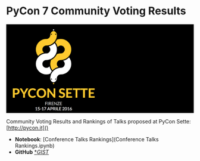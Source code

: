 # PyCon 7 Community Voting Results #

<div style="background-color:#000"> 
    <img src='logos/pycon7.png' width='50%' />
</div>

Community Voting Results and Rankings of Talks proposed at PyCon Sette: [http://pycon.it]()

* **Notebook**: [Conference Talks Rankings](Conference Talks Rankings.ipynb)
* **GitHub** [**GIST*](https://gist.github.com/leriomaggio/c64c32dbe2d556317322)
